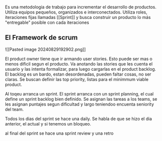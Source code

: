 Es una metodologia de trabajo para incrementar el desarrollo de productos. Utiliza equipos pequeños, organizados e interconectados.
Utiliza roles, iteraciones fijas llamadas [[Sprint]] y busca construir un producto lo más "entregable" posible con cada iteraciones


## El Framework de scrum
![[Pasted image 20240829192902.png]]

El product owner tiene que ir armando user stories. Esto puede ser mas o menos dificil segun el producto. Va anotando las stories que les cuenta el usuario y las intenta formalizar, para luego cargarlas en el product backlog. 
El backlog es un bardo, estan desordenadas, pueden faltar cosas, no ser claras.
Se buscan definir las top priority, listas para el minimmum viable product.

Al toqeu arranca un sprint. El sprint arranca con un sprint planning, el cual define un sprint backlog bien definido. Se asignan las tareas a los teams, se les asignan puntajes segun dificultad y largo teniendoo encuenta seniority del team. 

Todos los dias del sprint se hace una daily. Se habla de que se hizo el dia anterior, el actual y si tenemos un bloqueo. 

al final del sprint se hace una sprint review y una retro 
